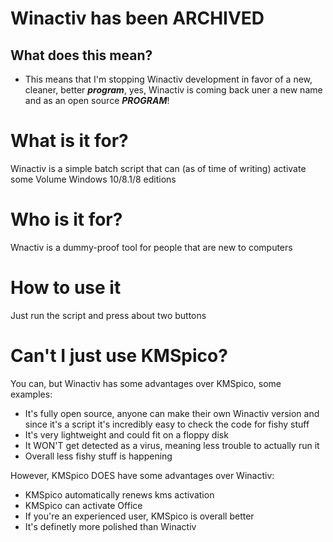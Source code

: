 # Winactiv has been ARCHIVED
## What does this mean?
- This means that I'm stopping Winactiv development in favor of a new, cleaner, better ***program***, yes, Winactiv is coming back uner a new name and as an open source ***PROGRAM***!



# What is it for?
Winactiv is a simple batch script that can (as of time of writing) activate some Volume Windows 10/8.1/8 editions
# Who is it for?
Wnactiv is a dummy-proof tool for people that are new to computers
# How to use it
Just run the script and press about two buttons
# Can't I just use KMSpico?
You can, but Winactiv has some advantages over KMSpico, some examples:
- It's fully open source, anyone can make their own Winactiv version and since it's a script it's incredibly easy to check the code for fishy stuff
- It's very lightweight and could fit on a floppy disk
- It WON'T get detected as a virus, meaning less trouble to actually run it
- Overall less fishy stuff is happening

However, KMSpico DOES have some advantages over Winactiv:
- KMSpico automatically renews kms activation
- KMSpico can activate Office
- If you're an experienced user, KMSpico is overall better 
- It's definetly more polished than Winactiv
